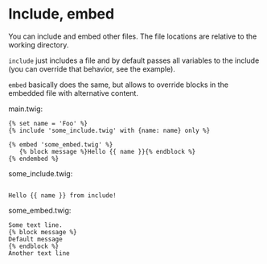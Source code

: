 # Include, embed

You can include and embed other files.
The file locations are relative to the working directory.

`include` just includes a file and by default passes all variables to 
the include (you can override that behavior, see the example).

`embed` basically does the same, but allows to override blocks
in the embedded file with alternative content.

main.twig:
```twig
{% set name = 'Foo' %}
{% include 'some_include.twig' with {name: name} only %}

{% embed 'some_embed.twig' %}
   {% block message %}Hello {{ name }}{% endblock %}
{% endembed %}
```

some_include.twig:
```twig

Hello {{ name }} from include!

```

some_embed.twig:

```twig
Some text line.
{% block message %}
Default message
{% endblock %}
Another text line
```